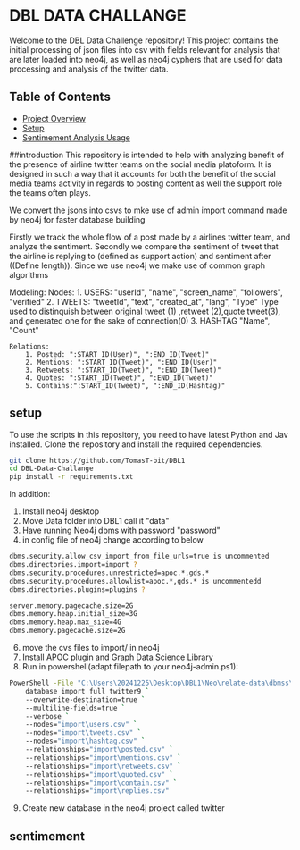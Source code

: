 # DBL DATA CHALLANGE 

Welcome to the DBL Data Challenge repository! This project contains the initial processing of json files into csv with fields relevant for analysis that are later loaded into neo4j, as well as neo4j cyphers that are used for data processing and analysis of the twitter data.

## Table of Contents

- [Project Overview](##introduction)
- [Setup](##setup)
- [Sentimement Analysis Usage](##sentimement)

##introduction 
This repository is intended to help with analyzing benefit of the presence of airline twitter teams on the social media platoform. It is designed in such a way that it accounts for both the benefit of the social media teams activity in regards to posting content as well the support role the teams often plays. 

We convert the jsons into csvs to mke use of admin import command made by neo4j for faster database building

Firstly we track the whole flow of a post made by a airlines twitter team, and analyze the sentiment. Secondly we compare the sentiment of tweet that the airline is replying to (defined as support action) and sentiment after ((Define length)). Since we use neo4j we make use of common graph algorithms

Modeling: 
    Nodes: 
        1. USERS:  "userId", "name", "screen_name", "followers", "verified"
        2. TWEETS: "tweetId", "text", "created_at", "lang", "Type" 
         Type used to distinquish between original tweet (1) ,retweet (2),quote tweet(3), and generated one for the sake of connection(0)
        3. HASHTAG "Name", "Count"

    Relations: 
        1. Posted: ":START_ID(User)", ":END_ID(Tweet)"
        2. Mentions: ":START_ID(Tweet)", ":END_ID(User)"
        3. Retweets: ":START_ID(Tweet)", ":END_ID(Tweet)" 
        4. Quotes: ":START_ID(Tweet)", ":END_ID(Tweet)"
        5. Contains:":START_ID(Tweet)", ":END_ID(Hashtag)"

## setup
To use the scripts in this repository, you need to have latest Python and Jav installed. Clone the repository and install the required dependencies.

```bash
git clone https://github.com/TomasT-bit/DBL1
cd DBL-Data-Challange
pip install -r requirements.txt

```
In addition: 
1. Install neo4j desktop
2. Move Data folder into DBL1 call it "data"
3. Have running Neo4j dbms with password "password"
5. in config file of neo4j change according to below
```bash
dbms.security.allow_csv_import_from_file_urls=true is uncommented 
dbms.directories.import=import ?
dbms.security.procedures.unrestricted=apoc.*,gds.*
dbms.security.procedures.allowlist=apoc.*,gds.* is uncommentedd
dbms.directories.plugins=plugins ?

server.memory.pagecache.size=2G
dbms.memory.heap.initial_size=3G
dbms.memory.heap.max_size=4G
dbms.memory.pagecache.size=2G
```
6. move the cvs files to import/ in neo4j
7. Install APOC plugin and Graph Data Science Library 
8. Run in powershell(adapt filepath to your neo4j-admin.ps1):
```bash
PowerShell -File "C:\Users\20241225\Desktop\DBL1\Neo\relate-data\dbmss\dbms-9079e945-2bb0-4856-b164-8cefb28053e3\bin\neo4j-admin.ps1" `
    database import full twitter9 `
    --overwrite-destination=true `
    --multiline-fields=true `
    --verbose `
    --nodes="import\users.csv" `
    --nodes="import\tweets.csv" `
    --nodes="import\hashtag.csv" `
    --relationships="import\posted.csv" `
    --relationships="import\mentions.csv" `
    --relationships="import\retweets.csv" `
    --relationships="import\quoted.csv" `
    --relationships="import\contain.csv" `
    --relationships="import\replies.csv"
```
9. Create new database in the neo4j project called twitter

## sentimement
